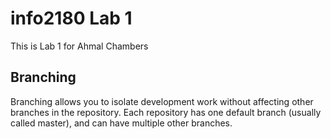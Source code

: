 # info2180 Lab 1

This is Lab 1 for Ahmal Chambers

## Branching

Branching allows you to isolate development work without
affecting other branches in the repository. Each repository
has one default branch (usually called master), and can have multiple other branches.